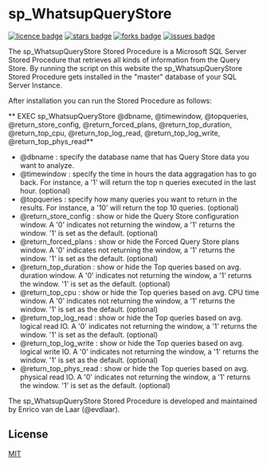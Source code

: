 # sp_WhatsupQueryStore
[![licence badge]][licence]
[![stars badge]][stars]
[![forks badge]][forks]
[![issues badge]][issues]

[licence badge]:https://img.shields.io/badge/license-MIT-blue.svg
[stars badge]:https://img.shields.io/github/stars/Evdlaar/sp_WhatsupQueryStore.svg
[forks badge]:https://img.shields.io/github/forks/Evdlaar/sp_WhatsupQueryStore.svg
[issues badge]:https://img.shields.io/github/issues/Evdlaar/sp_WhatsupQueryStore.svg

[licence]:https://github.com/Evdlaar/sp_WhatsupQueryStore/blob/master/LICENSE.md
[stars]:https://github.com/Evdlaar/sp_WhatsupQueryStore/stargazers
[forks]:https://github.com/Evdlaar/sp_WhatsupQueryStore/network
[issues]:https://github.com/Evdlaar/sp_WhatsupQueryStore/issues

The sp_WhatsupQueryStore Stored Procedure is a Microsoft SQL Server Stored Procedure that retrieves all kinds of information from the Query Store.
By running the script on this website the sp_WhatsupQueryStore Stored Procedure gets installed in the "master" database of your SQL Server Instance.

After installation you can run the Stored Procedure as follows:

** EXEC sp_WhatsupQueryStore 
    @dbname, 
	@timewindow, 
	@topqueries,
	@return_store_config,
	@return_forced_plans,
	@return_top_duration,
	@return_top_cpu,
	@return_top_log_read,
	@return_top_log_write,
	@return_top_phys_read**

- @dbname : specify the database name that has Query Store data you want to analyze.
- @timewindow : specify the time in hours the data aggragation has to go back. For instance, a '1' will return the top n queries executed in the last hour. (optional)
- @topqueries : specify how many queries you want to return in the results. For instance, a '10' will return the top 10 queries. (optional)
- @return_store_config : show or hide the Query Store configuration window. A '0' indicates not returning the window, a '1' returns the window. '1' is set as the default. (optional)
- @return_forced_plans : show or hide the Forced Query Store plans window. A '0' indicates not returning the window, a '1' returns the window. '1' is set as the default. (optional)
- @return_top_duration : show or hide the Top queries based on avg. duration window.  A '0' indicates not returning the window, a '1' returns the window. '1' is set as the default. (optional)
- @return_top_cpu : show or hide the Top queries based on avg. CPU time window. A '0' indicates not returning the window, a '1' returns the window. '1' is set as the default. (optional)
- @return_top_log_read : show or hide the Top queries based on avg. logical read IO. A '0' indicates not returning the window, a '1' returns the window. '1' is set as the default. (optional)
- @return_top_log_write : show or hide the Top queries based on avg. logical write IO. A '0' indicates not returning the window, a '1' returns the window. '1' is set as the default. (optional)
- @return_top_phys_read : show or hide the Top queries based on avg. physical read IO. A '0' indicates not returning the window, a '1' returns the window. '1' is set as the default. (optional)

The sp_WhatsupQueryStore Stored Procedure is developed and maintained by Enrico van de Laar (@evdlaar).


## License
[MIT](/license.md)
